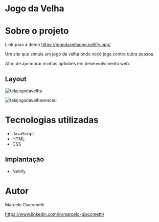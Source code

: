 # Jogo da Velha
# Sobre o projeto
Link para a demo https://jogodavelhamg.netlify.app/

Um site que simula um jogo da velha onde você joga contra outra pessoa.

Afim de aprimorar minhas aptidões em desenvolvimento web.

## Layout
![telajogodavelha](https://user-images.githubusercontent.com/51996663/198891184-cbbd0a63-1605-4453-a2dd-d8b1f6b6706b.jpg)

![telajogodavelhavenceu](https://user-images.githubusercontent.com/51996663/198891288-1c874a74-40a2-453e-8dc5-c714ae941b47.jpg)

# Tecnologias utilizadas
- JavaScript
- HTML
- CSS

## Implantação
- Netlify

# Autor 
Marcelo Giacometti

https://www.linkedin.com/in/marcelo-giacometti/
